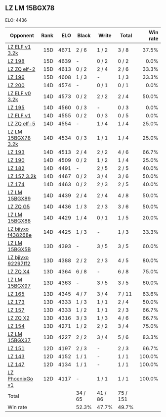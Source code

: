 ## LZ LM 15BGX78 ##

ELO: 4436

Opponent | Rank | ELO | Black | Write | Total | Win rate
---------|-----:|----:|-------|-------|-------|-------:
[LZ ELF v1 3.2k](LZ%20ELF%20v1%203.2k.md) | 15D | 4671 | 2 / 6 | 1 / 2 | 3 / 8 | 37.5%
[LZ 198](LZ%20198.md) | 15D | 4639 | - | 0 / 2 | 0 / 2 | 0.0%
[LZ ZQ elf-2](LZ%20ZQ%20elf-2.md) | 15D | 4613 | 0 / 2 | 2 / 4 | 2 / 6 | 33.3%
[LZ 196](LZ%20196.md) | 15D | 4608 | 1 / 3 | - | 1 / 3 | 33.3%
[LZ 200](LZ%20200.md) | 14D | 4574 | - | 0 / 1 | 0 / 1 | 0.0%
[LZ ELF v0 3.2k](LZ%20ELF%20v0%203.2k.md) | 14D | 4573 | 0 / 2 | 2 / 2 | 2 / 4 | 50.0%
[LZ 195](LZ%20195.md) | 14D | 4560 | 0 / 3 | - | 0 / 3 | 0.0%
[LZ ELF v1](LZ%20ELF%20v1.md) | 14D | 4555 | 0 / 2 | 0 / 3 | 0 / 5 | 0.0%
[LZ ZQ elf-5](LZ%20ZQ%20elf-5.md) | 14D | 4554 | - | 1 / 4 | 1 / 4 | 25.0%
[LZ LM 15BGX78 3.2k](LZ%20LM%2015BGX78%203.2k.md) | 14D | 4534 | 0 / 3 | 1 / 1 | 1 / 4 | 25.0%
[LZ 193](LZ%20193.md) | 14D | 4513 | 2 / 4 | 2 / 2 | 4 / 6 | 66.7%
[LZ 190](LZ%20190.md) | 14D | 4509 | 0 / 2 | 1 / 2 | 1 / 4 | 25.0%
[LZ 182](LZ%20182.md) | 14D | 4491 | - | 2 / 5 | 2 / 5 | 40.0%
[LZ 157 3.2k](LZ%20157%203.2k.md) | 14D | 4467 | 0 / 2 | 3 / 4 | 3 / 6 | 50.0%
[LZ 174](LZ%20174.md) | 14D | 4463 | 0 / 2 | 2 / 3 | 2 / 5 | 40.0%
[LZ LM 15BGX89](LZ%20LM%2015BGX89.md) | 14D | 4439 | 2 / 4 | 2 / 4 | 4 / 8 | 50.0%
[LZ ZQ G5](LZ%20ZQ%20G5.md) | 14D | 4436 | 1 / 3 | 2 / 3 | 3 / 6 | 50.0%
[LZ LM 15BGX88](LZ%20LM%2015BGX88.md) | 14D | 4429 | 1 / 4 | 0 / 1 | 1 / 5 | 20.0%
[LZ bjiyxo f438268e](LZ%20bjiyxo%20f438268e.md) | 14D | 4425 | 1 / 3 | - | 1 / 3 | 33.3%
[LZ LM 15BGX5B](LZ%20LM%2015BGX5B.md) | 13D | 4393 | - | 3 / 5 | 3 / 5 | 60.0%
[LZ bjiyxo 92297ff2](LZ%20bjiyxo%2092297ff2.md) | 13D | 4388 | 2 / 2 | 2 / 3 | 4 / 5 | 80.0%
[LZ ZQ X4](LZ%20ZQ%20X4.md) | 13D | 4364 | 6 / 8 | - | 6 / 8 | 75.0%
[LZ LM 15BGX97](LZ%20LM%2015BGX97.md) | 13D | 4363 | - | 3 / 5 | 3 / 5 | 60.0%
[LZ 165](LZ%20165.md) | 13D | 4345 | 4 / 7 | 3 / 4 | 7 / 11 | 63.6%
[LZ 173](LZ%20173.md) | 13D | 4333 | 1 / 3 | 1 / 1 | 2 / 4 | 50.0%
[LZ 157](LZ%20157.md) | 13D | 4333 | 1 / 2 | 1 / 1 | 2 / 3 | 66.7%
[LZ ZQ X2](LZ%20ZQ%20X2.md) | 13D | 4316 | 3 / 3 | 1 / 3 | 4 / 6 | 66.7%
[LZ 154](LZ%20154.md) | 13D | 4271 | 1 / 2 | 2 / 2 | 3 / 4 | 75.0%
[LZ LM 15BGX37](LZ%20LM%2015BGX37.md) | 13D | 4227 | 2 / 2 | 3 / 4 | 5 / 6 | 83.3%
[LZ 151](LZ%20151.md) | 12D | 4197 | 2 / 3 | - | 2 / 3 | 66.7%
[LZ 143](LZ%20143.md) | 12D | 4152 | 1 / 1 | - | 1 / 1 | 100.0%
[LZ 147](LZ%20147.md) | 12D | 4134 | 1 / 1 | - | 1 / 1 | 100.0%
[LZ PhoenixGo v1](LZ%20PhoenixGo%20v1.md) | 12D | 4117 | - | 1 / 1 | 1 / 1 | 100.0%
Total | | | 34 / 65 | 41 / 86 | 75 / 151 | 
Win rate| | | 52.3% | 47.7% | 49.7% | 
